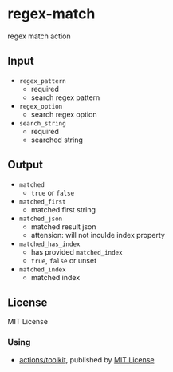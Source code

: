# regex-match
regex match action

## Input
- `regex_pattern`
  - required
  - search regex pattern
- `regex_option`
  - search regex option
- `search_string`
  - required
  - searched string

## Output
- `matched`
  - `true` or `false`
- `matched_first`
  - matched first string
- `matched_json`
  - matched result json
  - attension: will not inculde index property
- `matched_has_index`
  - has provided `matched_index`
  - `true`, `false` or unset
- `matched_index`
  - matched index

## License
MIT License

### Using
- [actions/toolkit](https://github.com/actions/toolkit), published by [MIT License](https://github.com/actions/toolkit/blob/master/LICENSE.md)